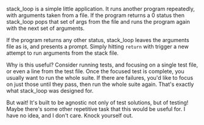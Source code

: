 stack_loop is a simple little application.  It runs another program repeatedly,
with arguments taken from a file. If the program returns a 0 status then
stack_loop pops that set of args from the file and runs the program again with
the next set of arguments.

If the program returns any other status, stack_loop leaves the arguments file
as is, and presents a prompt. Simply hitting `return` with trigger a new
attempt to run arguments from the stack file.

Why is this useful? Consider running tests, and focusing on a single test file,
or even a line from the test file. Once the focused test is complete, you
usually want to run the whole suite. If there are failures, you'd like to focus
on just those until they pass, then run the whole suite again. That's exactly
what stack_loop was designed for.

But wait! It's built to be agnostic not only of test solutions, but of testing!
Maybe there's some other repetitive task that this would be useful for. I have
no idea, and I don't care. Knock yourself out.
